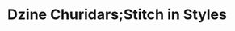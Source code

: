 ---
title: "Dzine Churidars;Stitch in Styles"
url: /vazhakulam/dzine-churidars-stitch-in-styles/
shop: Kleidung
---